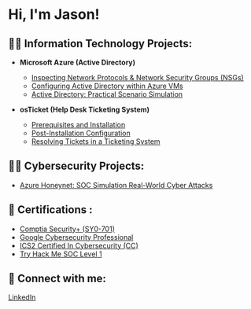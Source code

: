 <h1>Hi, I'm Jason! 

<h2>👨‍💻 Information Technology Projects:</h2>

  - __Microsoft Azure (Active Directory)__
    - [Inspecting Network Protocols & Network Security Groups (NSGs)](https://github.com/tranxjason/azure-network-protocols/blob/75df9a013a10e1e937a4e55ddcf12bb4a4bebe24/README.md)
    - [Configuring Active Directory within Azure VMs](https://github.com/tranxjason/active-directory-configurations/blob/main/README.md)
    - [Active Directory: Practical Scenario Simulation](https://github.com/tranxjason/active-directory-scenario/blob/main/README.md)
   
  - __osTicket (Help Desk Ticketing System)__
    - [Prerequisites and Installation](https://github.com/tranxjason/osTicket-install/blob/main/README.md)
    - [Post-Installation Configuration](https://github.com/tranxjason/)
    - [Resolving Tickets in a Ticketing System](https://github.com/tranxjason/)     

<h2>👨‍💻 Cybersecurity Projects:</h2>

  - [Azure Honeynet: SOC Simulation Real-World Cyber Attacks](https://github.com/tranxjason/Azure-Honeynet-Lab)

<h2>📄 Certifications :</h2>

 - [Comptia Security+ (SY0-701)](https://github.com/tranxjason/Azure/blob/1976c806d88f40bc1c4318a2a5346353cfb4e6ad/CompTIA%20Security%2B%20ce%20certificate.pdf)
 - [Google Cybersecurity Professional](https://github.com/tranxjason/Azure/blob/1976c806d88f40bc1c4318a2a5346353cfb4e6ad/Google%20Cybersecurity%20Certificate.pdf)
 - [ICS2 Certified In Cybersecurity (CC)](https://github.com/tranxjason/Azure/blob/8ad0c26eeba7be0b86243927e5f2410dd45127d9/ISC2%20Certified%20In%20Cybersecurity%20(CC).pdf)
 - [Try Hack Me SOC Level 1](https://github.com/tranxjason/Azure/blob/27a8087738e823e9f670c71d8c70c682549a8989/Try%20Hack%20Me%20SOC%20Level%201%20Certification.pdf)


<h2> 🤳 Connect with me:</h2>

[LinkedIn](https://www.linkedin.com/in/tranxjason/)

<!--
**joshmadakor1/joshmadakor1** is a ✨ _special_ ✨ repository because its `README.md` (this file) appears on your GitHub profile.

Here are some ideas to get you started:

- 🔭 I’m currently working on ...
- 🌱 I’m currently learning ...
- 👯 I’m looking to collaborate on ...
- 🤔 I’m looking for help with ...
- 💬 Ask me about ...
- 📫 How to reach me: ...
- 😄 Pronouns: ...
- ⚡ Fun fact: ...
-->
